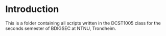 # Introduction
This is a folder containing all scripts written in the DCST1005 class for the seconds semester of BDIGSEC at NTNU, Trondheim.